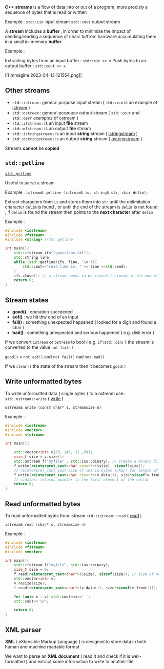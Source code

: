 **C++ streams** is a flow of data into or out of a program, more precisly a sequence of bytes that is read or written

Example : 
`std::cin` input stream
`std::cout` output stream

A **stream** includes a **buffer** , in order to minimize the impact of sending/reading a sequence of chars to/from hardware accumulating them in a small in-memory **buffer**

Example :

Extracting bytes from an input buffer : `std::cin >> x`
Push bytes to an output buffer : `std::cout << x`

![[Immagine 2023-04-13 121554.png]]

## Other streams 

+ `std::istream` : general porpose input stream ( `std::cin` is an example of [istream](https://cplusplus.com/reference/istream/istream/) ) 
+ `std::ostream` : general porpouse output stream ( `std::cout` and `std::cerr` examples of [ostream](https://cplusplus.com/reference/ostream/ostream/) )
+ `std::ifstream` : is an input **file** stream 
+ `std::ofstream` : is an output **file** stream 
+ `std::istringstream` : is an input **string** stream ( [istringstream](https://cplusplus.com/reference/sstream/istringstream/) )
+ `std::ostringstream` : is an output **string** stream ( [ostringstream](https://cplusplus.com/reference/sstream/ostringstream/) ) 

Streams **cannot** be **copied**  

## `std::getline`
[`std::getline`](https://cplusplus.com/reference/string/string/getline/)

Useful to parse a stream  

Example : 
`istream& getline (istream& is, string& str, char delim);`

Extract characters from `is` and stores them into `str` until the delimitation character `delim` is found , or until the end of the stream is `delim` is not found , if `delim` is found the stream then points to the **next character** after `delim`

Example :
```c++
#include <iostream>
#include <fstream>
#include <string> //for getline

int main(){
	std::ifstream ifs("questions.txt");
	std::string line;
	while (std::getline(ifs, line, '\n')){
		std::cout<<"read line is: " << line <<std::endl;
	}
	ifs.close(); // a stream needs to be closed ( closed at the end of a scope )
	return 0;
}
```

## Stream states

+ **good()** : operation succeeded 
+ **eof()** : we hit thw end of an input
+ **fail()** : something unexpected happened ( looked for a digit and found a char )
+ **bad()** : something unexpected and serious happened ( e.g. disk error )

If we convert `istream` or `ostream` to bool ( e.g. `if(std::cin)` )  the stream is converted to the value `not fail()`

`good()` = `not eof()` and `not fail()` nad `not bad()`

If we `clear()` the state of the stream then it becomes `good()`


## Write unformatted bytes

To write unformatted data ( single bytes ) to a ostream use : `std::ostream::write` ( [write](https://cplusplus.com/reference/ostream/ostream/write/) )

`ostream& write (const char* s, streamsize n)`

Example : 

```c++
#include <iostream>
#include <vector>
#include <fstream>

int main(){

	std::vector<int> v{23, 145, 12 ,89};
	size_t size = v.size();
	std::ostream f("myfile" , std::ios::binary); // create a binary file
	f.write(reinterpret_cast<char const*>(&size), sizeof(size)); 
	// reinterpret_cast cast size of int in bytes (char) for length of size
	f.write(reinterpret_cast<char const*>(v.data()), size*sizeof(v.front()));
	// v.data() returns pointer to the first element of the vector
	return 0; 
}
```


## Read unformatted bytes

To read unformatted bytes from istream `std::istream::read` ( [read](https://cplusplus.com/reference/istream/istream/read/) )

`istream& read (char* s, streamsize n)`

Example :
```c++
#include <iostream>
#include <fstream>
#include <vector>

int main(){
	std::ifstream f("myfile", std::ios::binary);
	size_t size = 0;
	f.read(reinterpret_cast<char*>(&size), sizeof(size)); // size of vector
	std::vector<int> v;
	v.resize(size);
	f.read(reinterpret_cast<char*>(v.data()), size*sizeof(v.front()));

	for (auto x : v) std::cout<<x<<' ';
	std::cout<<'\n';

	return 0;
}
```


## XML parser

**XML** ( eXtensible Markup Language ) is designed to store data in both human and machine readable format

We want to parse an **XML document** ( read it and check if it is well-formatted ) and extract some information to write to another file
